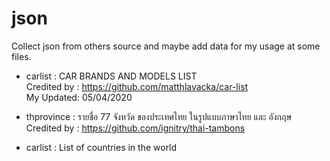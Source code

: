 # json
Collect json from others source and maybe add data for my usage at some files.

- carlist : CAR BRANDS AND MODELS LIST <br>
Credited by :  https://github.com/matthlavacka/car-list <br>
My Updated: 05/04/2020 <br>

- thprovince : รายชื่อ 77 จังหวัด ของประเทศไทย ในรูปแบบภาษาไทย และ อังกฤษ <br>
Credited by :  https://github.com/ignitry/thai-tambons

- carlist : List of countries in the world <br>

